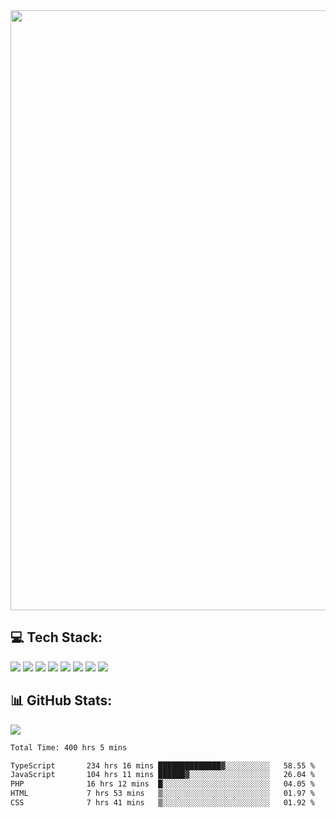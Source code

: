 <img style='width: 100vw' src='./hcampos_gradient.png'>

## 💻 Tech Stack:

![](https://img.shields.io/badge/next%20js-000000?style=for-the-badge&logo=nextdotjs&logoColor=white) ![](https://img.shields.io/badge/Tailwind_CSS-38B2AC?style=for-the-badge&logo=tailwind-css&logoColor=white) ![](https://img.shields.io/badge/React_Query-FF4154?style=for-the-badge&logo=React_Query&logoColor=white) ![](https://img.shields.io/badge/React-20232A?style=for-the-badge&logo=react&logoColor=61DAFB) ![](https://img.shields.io/badge/TypeScript-007ACC?style=for-the-badge&logo=typescript&logoColor=white) ![](https://img.shields.io/badge/JavaScript-323330?style=for-the-badge&logo=javascript&logoColor=F7DF1E) ![](https://img.shields.io/badge/Prisma-3982CE?style=for-the-badge&logo=Prisma&logoColor=white) ![](https://img.shields.io/badge/Supabase-181818?style=for-the-badge&logo=supabase&logoColor=white)

## 📊 GitHub Stats:

![](https://github-readme-stats.vercel.app/api?username=Sakoutecher&show_icons=true&count_private=true&&bg_color=70,11998e,38ef7d&title_color=fff&text_color=fff&icon_color=fff&hide_border=true)<br/>

<!--START_SECTION:waka-->

```txt
Total Time: 400 hrs 5 mins

TypeScript       234 hrs 16 mins ██████████████▓░░░░░░░░░░   58.55 %
JavaScript       104 hrs 11 mins ██████▓░░░░░░░░░░░░░░░░░░   26.04 %
PHP              16 hrs 12 mins  █░░░░░░░░░░░░░░░░░░░░░░░░   04.05 %
HTML             7 hrs 53 mins   ▒░░░░░░░░░░░░░░░░░░░░░░░░   01.97 %
CSS              7 hrs 41 mins   ▒░░░░░░░░░░░░░░░░░░░░░░░░   01.92 %
```

<!--END_SECTION:waka-->
